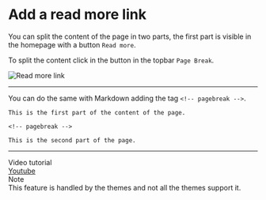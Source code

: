 # Add a read more link
<!-- position: 4 -->

You can split the content of the page in two parts, the first part is visible in the homepage with a button `Read more`.

To split the content click in the button in the topbar `Page Break`.

![Read more link](https://df6m0u2ovo2fu.cloudfront.net/images/documentation-english/read-more-link.png)

---

You can do the same with Markdown adding the tag `<!-- pagebreak -->`.
```
This is the first part of the content of the page.

<!-- pagebreak -->

This is the second part of the page.
```

---

<div class="note">
<div class="title">Video tutorial</div>
<a href="https://www.youtube.com/watch?v=8M7RqkwmAoY">Youtube</a>
</div>

<div class="note">
<div class="title">Note</div>
This feature is handled by the themes and not all the themes support it.
</div>
